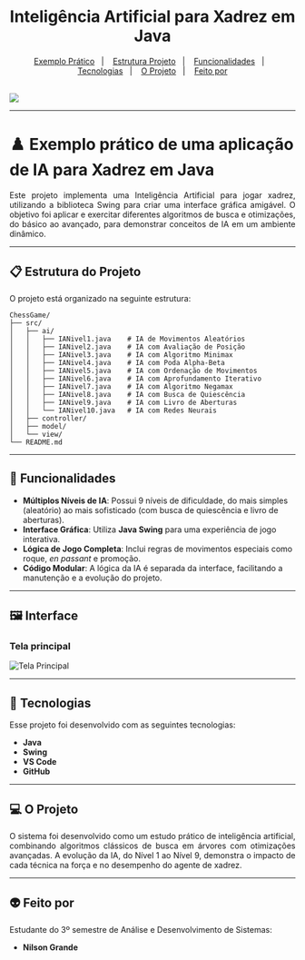 <h1 align="center"> Inteligência Artificial para Xadrez em Java </h1>

<p align="center">
  <a href="#-exemplo-prático-de-uma-aplicação-de-ia-para-xadrez-em-java">Exemplo Prático</a>&nbsp;&nbsp;&nbsp;|&nbsp;&nbsp;&nbsp;
  <a href="#-estrutura-do-projeto">Estrutura Projeto</a>&nbsp;&nbsp;&nbsp;|&nbsp;&nbsp;&nbsp;
  <a href="#-funcionalidades">Funcionalidades</a>&nbsp;&nbsp;&nbsp;|&nbsp;&nbsp;&nbsp;
  <a href="#-tecnologias">Tecnologias</a>&nbsp;&nbsp;&nbsp;|&nbsp;&nbsp;&nbsp;
  <a href="#-o-projeto">O Projeto</a>&nbsp;&nbsp;&nbsp;|&nbsp;&nbsp;&nbsp;
  <a href="#-feito-por">Feito por</a>
</p>
<br>

<a href="https://github.com/Ncgrande">
  <img align="center" src="https://img.shields.io/static/v1?label=github&message=NilsonGrande&color=7159c1&style=for-the-badge&logo=ghost"/>
</a>

---

# ♟️ Exemplo prático de uma aplicação de IA para Xadrez em Java

<p align="justify">
Este projeto implementa uma Inteligência Artificial para jogar xadrez, utilizando a biblioteca Swing para criar uma interface gráfica amigável. O objetivo foi aplicar e exercitar diferentes algoritmos de busca e otimizações, do básico ao avançado, para demonstrar conceitos de IA em um ambiente dinâmico.
</p>

---

## 📋 Estrutura do Projeto

O projeto está organizado na seguinte estrutura:

```
ChessGame/
├── src/
│   ├── ai/
│   │   ├── IANivel1.java    # IA de Movimentos Aleatórios
│   │   ├── IANivel2.java    # IA com Avaliação de Posição
│   │   ├── IANivel3.java    # IA com Algoritmo Minimax
│   │   ├── IANivel4.java    # IA com Poda Alpha-Beta
│   │   ├── IANivel5.java    # IA com Ordenação de Movimentos
│   │   ├── IANivel6.java    # IA com Aprofundamento Iterativo
│   │   ├── IANivel7.java    # IA com Algoritmo Negamax
│   │   ├── IANivel8.java    # IA com Busca de Quiescência
│   │   ├── IANivel9.java    # IA com Livro de Aberturas
│   │   └── IANivel10.java   # IA com Redes Neurais
│   ├── controller/
│   ├── model/
│   └── view/
└── README.md
```


---

## 📌 Funcionalidades

- **Múltiplos Níveis de IA**: Possui 9 níveis de dificuldade, do mais simples (aleatório) ao mais sofisticado (com busca de quiescência e livro de aberturas).
- **Interface Gráfica**: Utiliza **Java Swing** para uma experiência de jogo interativa.
- **Lógica de Jogo Completa**: Inclui regras de movimentos especiais como roque, *en passant* e promoção.
- **Código Modular**: A lógica da IA é separada da interface, facilitando a manutenção e a evolução do projeto.

---

## 🖼️ Interface

### Tela principal
![Tela Principal](https://i.imgur.com/b95WwT5.png)

---

## 🚀 Tecnologias

Esse projeto foi desenvolvido com as seguintes tecnologias:

- **Java**
- **Swing**
- **VS Code**
- **GitHub**

---

## 💻 O Projeto

<p align="justify">
O sistema foi desenvolvido como um estudo prático de inteligência artificial, combinando algoritmos clássicos de busca em árvores com otimizações avançadas. A evolução da IA, do Nível 1 ao Nível 9, demonstra o impacto de cada técnica na força e no desempenho do agente de xadrez.
</p>

---

## 👽 Feito por

Estudante do 3º semestre de Análise e Desenvolvimento de Sistemas:

- **Nilson Grande**

